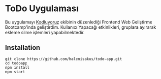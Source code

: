 # ToDo Uygulaması
Bu uygulamayı [Kodluyoruz](https://kodluyoruz.org) ekibinin düzenlediği Frontend Web Geliştirme Bootcamp'inda geliştirdim. Kullanıcı Yapacağı etkinlikleri, gruplara ayırarak ekleme silme işlemleri yapabilmektedir.


## Installation
```
git clone https://github.com/halenisakus/todo-app.git
cd todoapp
npm install
npm start

```
